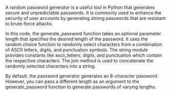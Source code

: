 A random password generator is a useful tool in Python that generates secure and unpredictable passwords. It is commonly used to enhance the security of user accounts by generating strong passwords that are resistant to brute-force attacks.

In this code, the generate_password function takes an optional parameter length that specifies the desired length of the password. It uses the random.choice function to randomly select characters from a combination of ASCII letters, digits, 
and punctuation symbols. The string module provides constants like ascii_letters, digits, and punctuation which contain the respective characters. The join method is used to concatenate the randomly selected characters into a string.

By default, the password generator generates an 8-character password. However, you can pass a different length as an argument to the generate_password function to generate passwords of varying lengths.

